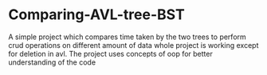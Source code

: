 # Comparing-AVL-tree-BST
A simple project which compares time taken by the two trees to perform crud operations on different amount of data
whole project is working except for deletion in avl. The project uses concepts of oop for better understanding of the code
